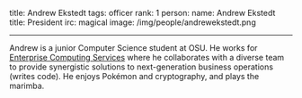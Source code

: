 title: Andrew Ekstedt
tags: officer
rank: 1
person:
    name: Andrew Ekstedt
    title: President
    irc: magical
    image: /img/people/andrewekstedt.png

---

Andrew is a junior Computer Science student at OSU.
He works for [Enterprise Computing Services][ECS]
where he collaborates with a diverse team to provide
synergistic solutions to next-generation business operations
(writes code).
He enjoys Pokémon and cryptography, and plays the marimba.

[ECS]: http://is.oregonstate.edu/ecs
